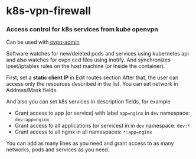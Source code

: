 # k8s-vpn-firewall

### Access control for k8s services from kube openvpn

Can be used with [ovpn-admin](https://github.com/flant/ovpn-admin)

Software watches for new/deleted pods and services using kubernetes api and also watches for ovpn ccd files using inotify.
And synchronizes ipset/iptables rules on the host machine (or inside the container).

First, set a **static client IP** in Edit routes section
After that, the user can access only the resources described in the list. You can set network in Address/Mask fields.

And also you can set k8s services in description fields, for example
- Grant access to app (or service) with label `app=nginx` in `dev` namespace:  `dev:app=nginx`
- Grant access to all applications (or services) in in `dev` namespace:  `dev:*`
- Grant access to all nginx in all namespaces:  `*:app=nginx`

You can add as many lines as you need and grant access to as many networks, pods and services as you need.